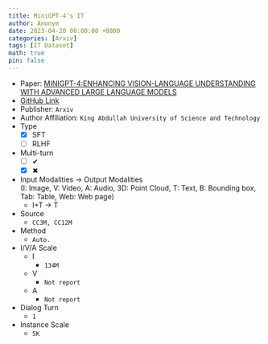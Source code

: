 ```yaml
---
title: MiniGPT-4’s IT
author: Anonym
date: 2023-04-20 00:00:00 +0800
categories: [Arxiv]
tags: [IT Dataset]
math: true
pin: false
---
```


- Paper: [MINIGPT-4:ENHANCING VISION-LANGUAGE UNDERSTANDING WITH ADVANCED LARGE LANGUAGE MODELS](https://arxiv.org/abs/2304.10592)
- [GitHub Link](https://minigpt-4.github.io/)
- Publisher: `Arxiv`
- Author Affiliation: `King Abdullah University of Science and Technology`
- Type
  + [x] SFT
  + [ ] RLHF
- Multi-turn
  + [ ] &#x2714;
  + [x] &#x2716;
- Input Modalities $\rightarrow$ Output Modalities <br />(I: Image, V: Video, A: Audio, 3D: Point Cloud, T: Text, B: Bounding box, Tab: Table, Web: Web page)
  + I+T $\rightarrow$ T
- Source
  + `CC3M, CC12M`
- Method
  + `Auto.`
- I/V/A Scale
  + I
    * `134M`
  + V
    * `Not report`
  + A
    * `Not report`
- Dialog Turn
  + `1`
- Instance Scale
  + `5K`
